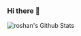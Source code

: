 ### Hi there 👋
<img align="center" alt="roshan's Github Stats" src="https://github-readme-stats.vercel.app/api?username=Roshankavinda&show_icons=true&hide_border=false&layout=compact&theme=dracula" />
</div>
<!--
**Roshankavinda/Roshankavinda** is a ✨ _special_ ✨ repository because its `README.md` (this file) appears on your GitHub profile.

Here are some ideas to get you started:

- 🔭 I’m currently working on ...
- 🌱 I’m currently learning ...
- 👯 I’m looking to collaborate on ...
- 🤔 I’m looking for help with ...
- 💬 Ask me about ...
- 📫 How to reach me: ...
- 😄 Pronouns: ...
- ⚡ Fun fact: ...
-->
